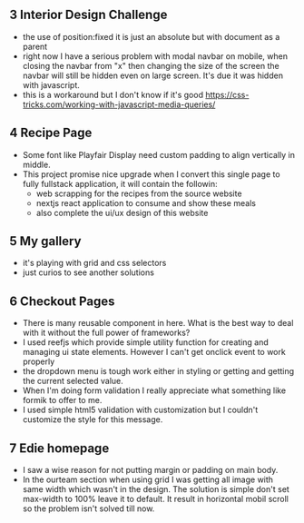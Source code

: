 ## 3 Interior Design Challenge
- the use of position:fixed it is just an absolute but with document as a parent 
- right now I have a serious problem with modal navbar on mobile, when closing the navbar from "x" then changing the size of the screen the navbar will still be hidden even on large screen. It's due it was hidden with javascript.
- this is a workaround but I don't know if it's good https://css-tricks.com/working-with-javascript-media-queries/


## 4 Recipe Page
- Some font like Playfair Display need custom padding to align vertically in middle.
- This project promise nice upgrade when I convert this single page to fully fullstack application, it will contain the followin: 
  - web scrapping for the recipes from the source website
  - nextjs react application to consume and show these meals
  - also complete the ui/ux design of this website


## 5 My gallery 
- it's playing with grid and css selectors 
- just curios to see another solutions

## 6 Checkout Pages 
- There is many reusable component in here. What is the best way to deal with it without the full power of frameworks?
- I used reefjs which provide simple utility function for creating and managing ui state elements. However I can't get onclick event to work properly
- the dropdown menu is tough work either in styling or getting and getting the current selected value.
- When I'm doing form validation I really appreciate what something like formik to offer to me. 
- I used simple html5 validation with customization but I couldn't customize the style for this message.


## 7 Edie homepage
- I saw a wise reason for not putting margin or padding on main body.
- In the ourteam section when using grid I was getting all image with same width which wasn't in the design. The solution is simple don't set max-width to 100% leave it to default. It result in horizontal mobil scroll so the problem isn't solved till now.